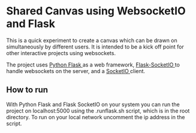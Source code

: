 # Shared Canvas using WebsocketIO and Flask
This is a quick experiment to create a canvas which can be drawn on simultaneously by different users. 
It is intended to be a kick off point for other interactive projects using websockets. 

The project uses [ Python Flask ]( http://flask.pocoo.org/ ) as a web framework, [ Flask-SocketIO ]( https://flask-socketio.readthedocs.io/en/latest/ ) to handle websockets on the server, and a [ SocketIO ]( https://socket.io/get-started/chat/ ) client.

## How to run
With Python Flask and Flask SocketIO on your system you can run the project on localhost:5000 using the .runflask.sh script, which is in the root directory.
To run on your local network uncomment the ip address in the script. 
